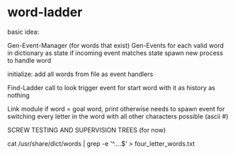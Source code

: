 word-ladder
===========

basic idea:

Gen-Event-Manager (for words that exist)
Gen-Events for each valid word in dictionary as state
  if incoming event matches state
  spawn new process to handle word

initialize: add all words from file as event handlers

Find-Ladder call to look
  trigger event for start word with it as history as nothing

Link module
  if word = goal word, print
  otherwise
  needs to spawn event for switching every letter in the word
  with all other characters possible (ascii #)

SCREW TESTING AND SUPERVISION TREES (for now)

cat /usr/share/dict/words | grep -e '^....$' > four_letter_words.txt
